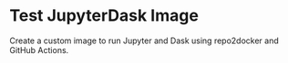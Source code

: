 # Test JupyterDask Image

Create a custom image to run Jupyter and Dask using repo2docker and GitHub Actions.
